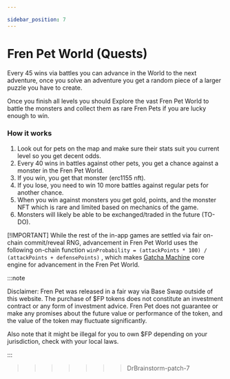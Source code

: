 ```yaml
---

sidebar_position: 7
---
```


# Fren Pet World (Quests)


Every 45 wins via battles you can advance in the World to the next adventure, once you solve an adventure you get a random piece of a larger puzzle you have to create.

Once you finish all levels you should 
Explore the vast Fren Pet World to battle the monsters and collect them as rare Fren Pets if you are lucky enough to win.


### How it works

1. Look out for pets on the map and make sure their stats suit you current level so you get decent odds.
1. Every 40 wins in battles against other pets, you get a chance against a monster in the Fren Pet World.
1. If you win, you get that monster (erc1155 nft).
1. If you lose, you need to win 10 more battles against regular pets for another chance.
1. When you win against monsters you get gold, points, and the monster NFT which is rare and limited based on mechanics of the game.
1. Monsters will likely be able to be exchanged/traded in the future (TO-DO).

[!IMPORTANT]
While the rest of the in-app games are settled via fair on-chain commit/reveal RNG, advancement in Fren Pet World uses the following on-chain function `winProbability = (attackPoints * 100) / (attackPoints + defensePoints)` , which makes [Gatcha Machine](docs/Overview/pve.md) core engine for advancement in the Fren Pet World.


:::note

Disclaimer: Fren Pet was released in a fair way via Base Swap outside of this website. The purchase of $FP tokens does not constitute an investment contract or any form of investment advice. Fren Pet does not guarantee or make any promises about the future value or performance of the token, and the value of the token may fluctuate significantly.

Also note that it might be illegal for you to own $FP depending on your jurisdiction, check with your local laws.

:::
>>>>>>> DrBrainstorm-patch-7
